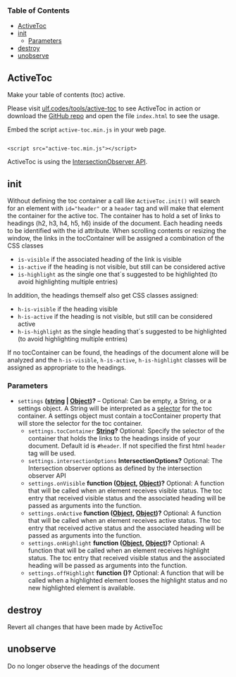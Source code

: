 <!-- Generated by documentation.js. Update this documentation by updating the source code. -->

### Table of Contents

-   [ActiveToc][1]
-   [init][2]
    -   [Parameters][3]
-   [destroy][4]
-   [unobserve][5]

## ActiveToc

Make your table of contents (toc) active.

Please visit <a href="https://ulf.codes/tools/active-toc/">ulf.codes/tools/active-toc</a> to see ActiveToc in action or 
download the <a href="https://github.com/ulfschneider/active-toc">GitHub repo</a> and open the file <code>index.html</code> to see the usage.

Embed the script <code>active-toc.min.js</code> in your web page.

<pre><code>
&lt;script src="active-toc.min.js">&lt;/script>
</code></pre> 

ActiveToc is using the <a href="https://developer.mozilla.org/en-US/docs/Web/API/Intersection_Observer_API">IntersectionObserver API</a>.

## init

Without defining the toc container a call like <code>ActiveToc.init()</code> will search for an element
with <code>id="header"</code> or a <code>header</code> tag and will make that element the container for the active toc.
The container has to hold a set of links to headings (h2, h3, h4, h5, h6) inside of the document. Each heading needs to be identified with the id attribute.
When scrolling contents or resizing the window, the links in the tocContainer will be assigned a combination of the CSS classes  

<ul>
<li><code>is-visible</code> if the associated heading of the link is visible</li>
<li><code>is-active</code> if the heading is not visible, but still can be considered active</li>
<li><code>is-highlight</code> as the single one that´s suggested to be highlighted (to avoid highlighting multiple entries)</li>
</ul>
In addition, the headings themself also get CSS classes assigned:
<ul>
<li><code>h-is-visible</code> if the heading visible</li>
<li><code>h-is-active</code> if the heading is not visible, but still can be considered active</li>
<li><code>h-is-highlight</code> as the single heading that´s suggested to be highlighted (to avoid highlighting multiple entries)</li>
</ul>
If no tocContainer can be found, the headings of the document alone will be analyzed and the <code>h-is-visible</code>, <code>h-is-active</code>, <code>h-is-highlight</code> classes will be assigned as appropriate to the headings.

### Parameters

-   `settings` **([string][6] \| [Object][7])?** – Optional: Can be empty, a String, or a settings object. A String will be interpreted as a <a href="https://developer.mozilla.org/en-US/docs/Web/API/Document_object_model/Locating_DOM_elements_using_selectors">selector</a> for the toc container. A settings object must contain a tocContainer property that will store the selector for the toc container.
    -   `settings.tocContainer` **[String][6]?** Optional: Specify the selector of the container that holds the links to the headings inside of your document. Default id is <code>#header</code>. If not specified the first html <code>header</code> tag will be used.
    -   `settings.intersectionOptions` **IntersectionOptions?** Optional: The Intersection observer options as defined by the intersection observer API
    -   `settings.onVisible` **function ([Object][7], [Object][7])?** Optional: A function that will be called when an element receives visible status. The toc entry that received visible status and the associated heading will be passed as arguments into the function.
    -   `settings.onActive` **function ([Object][7], [Object][7])?** Optional: A function that will be called when an element receives active status. The toc entry that received active status and the associated heading will be passed as arguments into the function.
    -   `settings.onHighlight` **function ([Object][7], [Object][7])?** Optional: A function that will be called when an element receives highlight status. The toc entry that received visible status and the associated heading will be passed as arguments into the function.
    -   `settings.offHighlight` **function ()?** Optional: A function that will be called when a highlighted element looses the highlight status and no new highlighted element is available.

## destroy

Revert all changes that have been made by ActiveToc

## unobserve

Do no longer observe the headings of the document

[1]: #activetoc

[2]: #init

[3]: #parameters

[4]: #destroy

[5]: #unobserve

[6]: https://developer.mozilla.org/docs/Web/JavaScript/Reference/Global_Objects/String

[7]: https://developer.mozilla.org/docs/Web/JavaScript/Reference/Global_Objects/Object
